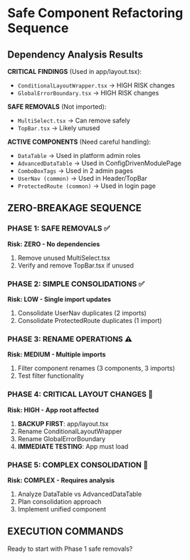 # Safe Component Refactoring Sequence

## Dependency Analysis Results

**CRITICAL FINDINGS** (Used in app/layout.tsx):
- `ConditionalLayoutWrapper.tsx` → HIGH RISK changes
- `GlobalErrorBoundary.tsx` → HIGH RISK changes

**SAFE REMOVALS** (Not imported):
- `MultiSelect.tsx` → Can remove safely
- `TopBar.tsx` → Likely unused

**ACTIVE COMPONENTS** (Need careful handling):
- `DataTable` → Used in platform admin roles
- `AdvancedDataTable` → Used in ConfigDrivenModulePage  
- `ComboBoxTags` → Used in 2 admin pages
- `UserNav (common)` → Used in Header/TopBar
- `ProtectedRoute (common)` → Used in login page

## ZERO-BREAKAGE SEQUENCE

### PHASE 1: SAFE REMOVALS ✅
**Risk: ZERO - No dependencies**

1. Remove unused MultiSelect.tsx
2. Verify and remove TopBar.tsx if unused

### PHASE 2: SIMPLE CONSOLIDATIONS ✅  
**Risk: LOW - Single import updates**

1. Consolidate UserNav duplicates (2 imports)
2. Consolidate ProtectedRoute duplicates (1 import)

### PHASE 3: RENAME OPERATIONS ⚠️
**Risk: MEDIUM - Multiple imports**

1. Filter component renames (3 components, 3 imports)
2. Test filter functionality

### PHASE 4: CRITICAL LAYOUT CHANGES 🚨
**Risk: HIGH - App root affected**

1. **BACKUP FIRST**: app/layout.tsx
2. Rename ConditionalLayoutWrapper
3. Rename GlobalErrorBoundary  
4. **IMMEDIATE TESTING**: App must load

### PHASE 5: COMPLEX CONSOLIDATION 🔬
**Risk: COMPLEX - Requires analysis**

1. Analyze DataTable vs AdvancedDataTable
2. Plan consolidation approach
3. Implement unified component

## EXECUTION COMMANDS

Ready to start with Phase 1 safe removals? 